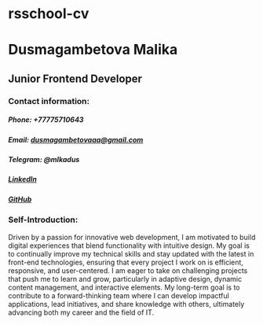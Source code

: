 # rsschool-cv
# Dusmagambetova Malika

## Junior Frontend Developer

### Contact information:

##### Phone: +77775710643
##### Email: dusmagambetovaaa@gmail.com
##### Telegram: @mlkadus
##### [LinkedIn](https://www.linkedin.com/in/malika-dusmagambetova-587564288/)
##### [GitHub](https://github.com/mlkad)

### Self-Introduction:
Driven by a passion for innovative web development, I am motivated to build digital experiences that blend functionality with intuitive design. My goal is to continually improve my technical skills and stay updated with the latest in front-end technologies, ensuring that every project I work on is efficient, responsive, and user-centered. I am eager to take on challenging projects that push me to learn and grow, particularly in adaptive design, dynamic content management, and interactive elements. My long-term goal is to contribute to a forward-thinking team where I can develop impactful applications, lead initiatives, and share knowledge with others, ultimately advancing both my career and the field of IT.


